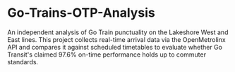 # Go-Trains-OTP-Analysis
An independent analysis of Go Train punctuality on the Lakeshore West and East lines. This project collects real-time arrival data via the OpenMetrolinx API and compares it against scheduled timetables to evaluate whether Go Transit's claimed 97.6% on-time performance holds up to commuter standards.
